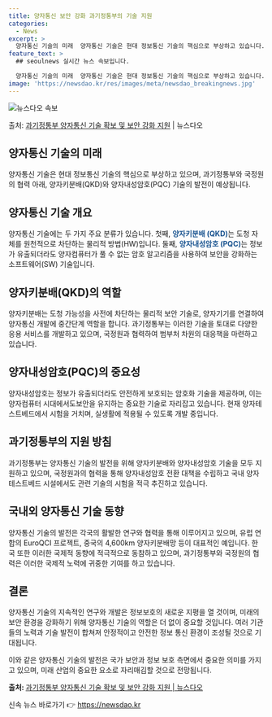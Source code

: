 ```yaml
---
title: 양자통신 보안 강화 과기정통부의 기술 지원
categories:
  - News
excerpt: >
  양자통신 기술의 미래  양자통신 기술은 현대 정보통신 기술의 핵심으로 부상하고 있습니다. 본 기사에서는 "미…
feature_text: >
  ## seoulnews 실시간 뉴스 속보입니다.

  양자통신 기술의 미래  양자통신 기술은 현대 정보통신 기술의 핵심으로 부상하고 있습니다. 본 기사에서는 "미…
image: 'https://newsdao.kr/res/images/meta/newsdao_breakingnews.jpg'
---
```


![뉴스다오 속보](https://newsdao.kr/res/images/meta/newsdao_breakingnews.jpg)

<p>출처: <a href="https://newsdao.kr/4348" rel="dofollow">과기정통부 양자통신 기술 확보 및 보안 강화 지원</a> | 뉴스다오</p>

<h2 data-ke-size="size26">양자통신 기술의 미래</h2>
양자통신 기술은 현대 정보통신 기술의 핵심으로 부상하고 있으며, 과기정통부와 국정원의 협력 아래, 양자키분배(QKD)와 양자내성암호(PQC) 기술의 발전이 예상됩니다.

<h2 data-ke-size="size26">양자통신 기술 개요</h2>
양자통신 기술에는 두 가지 주요 분류가 있습니다. 첫째, <b><span style="color: #1a5490;">양자키분배 (QKD)</span></b>는 도청 자체를 원천적으로 차단하는 물리적 방법(HW)입니다. 둘째, <b><span style="color: #1a5490;">양자내성암호 (PQC)</span></b>는 정보가 유출되더라도 양자컴퓨터가 풀 수 없는 암호 알고리즘을 사용하여 보안을 강화하는 소프트웨어(SW) 기술입니다. 

<h2 data-ke-size="size26">양자키분배(QKD)의 역할</h2>
양자키분배는 도청 가능성을 사전에 차단하는 물리적 보안 기술로, 양자기기를 연결하여 양자통신 개발에 중간단계 역할을 합니다. 과기정통부는 이러한 기술을 토대로 다양한 응용 서비스를 개발하고 있으며, 국정원과 협력하여 범부처 차원의 대응책을 마련하고 있습니다.

<h2 data-ke-size="size26">양자내성암호(PQC)의 중요성</h2>
양자내성암호는 정보가 유출되더라도 안전하게 보호되는 암호화 기술을 제공하며, 이는 양자컴퓨터 시대에서도보안을 유지하는 중요한 기술로 자리잡고 있습니다. 현재 양자테스트베드에서 시험을 거치며, 실생활에 적용될 수 있도록 개발 중입니다.

<h2 data-ke-size="size26">과기정통부의 지원 방침</h2>
과기정통부는 양자통신 기술의 발전을 위해 양자키분배와 양자내성암호 기술을 모두 지원하고 있으며, 국정원과의 협력을 통해 양자내성암호 전환 대책을 수립하고 국내 양자테스트베드 시설에서도 관련 기술의 시험을 적극 추진하고 있습니다.

<h2 data-ke-size="size26">국내외 양자통신 기술 동향</h2>
양자통신 기술의 발전은 각국의 활발한 연구와 협력을 통해 이루어지고 있으며, 유럽 연합의 EuroQCI 프로젝트, 중국의 4,600km 양자키분배망 등이 대표적인 예입니다. 한국 또한 이러한 국제적 동향에 적극적으로 동참하고 있으며, 과기정통부와 국정원의 협력은 이러한 국제적 노력에 귀중한 기여를 하고 있습니다.

<h2 data-ke-size="size26">결론</h2>
양자통신 기술의 지속적인 연구와 개발은 정보보호의 새로운 지평을 열 것이며, 미래의 보안 환경을 강화하기 위해 양자통신 기술의 역할은 더 없이 중요할 것입니다. 여러 기관들의 노력과 기술 발전이 합쳐져 안정적이고 안전한 정보 통신 환경이 조성될 것으로 기대됩니다.

이와 같은 양자통신 기술의 발전은 국가 보안과 정보 보호 측면에서 중요한 의미를 가지고 있으며, 미래 산업의 중요한 요소로 자리매김할 것으로 전망됩니다. 

<b>출처: </b><a href="https://newsdao.kr/4348">과기정통부 양자통신 기술 확보 및 보안 강화 지원 | 뉴스다오</a> 

신속 뉴스 바로가기 👉 <a href="https://newsdao.kr" rel="dofollow">https://newsdao.kr</a>


